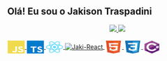 ## Olá! Eu sou o Jakison Traspadini
<div align="center">
  <a href="https://github.com/jakisondev">
  <img height="180em" src="https://github-readme-stats.vercel.app/api?username=jakisondev&show_icons=true&theme=dark&include_all_commits=true&count_private=true"/>
  <img height="180em" src="https://github-readme-stats.vercel.app/api/top-langs/?username=jakisondev&layout=compact&langs_count=7&theme=dark"/>
</div>
<div style="display: inline_block"><br>
  <img align="center" alt="Jaki-Js" height="30" width="40" src="https://raw.githubusercontent.com/devicons/devicon/master/icons/javascript/javascript-plain.svg">
  <img align="center" alt="Jaki-Ts" height="30" width="40" src="https://raw.githubusercontent.com/devicons/devicon/master/icons/typescript/typescript-plain.svg">
  <img align="center" alt="Jaki-React" height="30" width="40" src="https://raw.githubusercontent.com/devicons/devicon/master/icons/react/react-original.svg">
  <img align="center" alt="Jaki-React" height="30" width="40" src="https://cdn.jsdelivr.net/gh/devicons/devicon/icons/angularjs/angularjs-original.svg">
  <img align="center" alt="Jaki-HTML" height="30" width="40" src="https://raw.githubusercontent.com/devicons/devicon/master/icons/html5/html5-original.svg">
  <img align="center" alt="Jaki-CSS" height="30" width="40" src="https://raw.githubusercontent.com/devicons/devicon/master/icons/css3/css3-original.svg">
  
  <img align="center" alt="Jaki-Csharp" height="30" width="40" src="https://raw.githubusercontent.com/devicons/devicon/master/icons/csharp/csharp-original.svg">
</div>
<!-- ![Jakison Traspadini](https://user-images.githubusercontent.com/57373871/123660450-0b8d1500-d80a-11eb-8cdc-c0ba5e1df7f5.gif) -->
